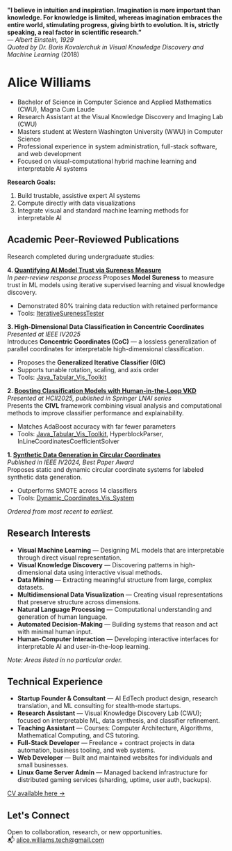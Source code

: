 **"I believe in intuition and inspiration. Imagination is more important than knowledge. For knowledge is limited, whereas imagination embraces the entire world, stimulating progress, giving birth to evolution. It is, strictly speaking, a real factor in scientific research.”**  
— _Albert Einstein, 1929_  
_Quoted by Dr. Boris Kovalerchuk in_ *Visual Knowledge Discovery and Machine Learning* (2018)
# Alice Williams

- Bachelor of Science in Computer Science and Applied Mathematics (CWU), Magna Cum Laude  
- Research Assistant at the Visual Knowledge Discovery and Imaging Lab (CWU)  
- Masters student at Western Washington University (WWU) in Computer Science  
- Professional experience in system administration, full-stack software, and web development  
- Focused on visual-computational hybrid machine learning and interpretable AI systems

**Research Goals:**  
1. Build trustable, assistive expert AI systems  
2. Compute directly with data visualizations  
3. Integrate visual and standard machine learning methods for interpretable AI  

## Academic Peer-Reviewed Publications

Research completed during undergraduate studies:

**4. [Quantifying AI Model Trust via Sureness Measure](https://www.preprints.org/manuscript/202507.0586/v1)**  
_In peer-review response process_
Proposes **Model Sureness** to measure trust in ML models using iterative supervised learning and visual knowledge discovery.  
- Demonstrated 80% training data reduction with retained performance  
- Tools: [IterativeSurenessTester](https://github.com/CWU-VKD-LAB/IterativeSurenessTester)

**3. High-Dimensional Data Classification in Concentric Coordinates**  
_Presented at IEEE IV2025_  
Introduces **Concentric Coordinates (CoC)** — a lossless generalization of parallel coordinates for interpretable high-dimensional classification.  
- Proposes the **Generalized Iterative Classifier (GIC)**  
- Supports tunable rotation, scaling, and axis order
- Tools: [Java_Tabular_Vis_Toolkit](https://github.com/AvaAvarai/Java_Tabular_Vis_Toolkit)

**2. [Boosting Classification Models with Human-in-the-Loop VKD](https://arxiv.org/abs/2502.07039)**  
_Presented at HCII2025, published in Springer LNAI series_  
Presents the **CIVL** framework combining visual analysis and computational methods to improve classifier performance and explainability.  
- Matches AdaBoost accuracy with far fewer parameters  
- Tools: [Java_Tabular_Vis_Toolkit](https://github.com/AvaAvarai/Java_Tabular_Vis_Toolkit), HyperblockParser, InLineCoordinatesCoefficientSolver

**1. [Synthetic Data Generation in Circular Coordinates](https://arxiv.org/abs/2409.02079)**  
_Published in IEEE IV2024, Best Paper Award_  
Proposes static and dynamic circular coordinate systems for labeled synthetic data generation.  
- Outperforms SMOTE across 14 classifiers  
- Tools: [Dynamic_Coordinates_Vis_System](https://github.com/CWU-VKD-LAB/Dynamic_Coordinates_Vis_System)

_Ordered from most recent to earliest._

## Research Interests

- **Visual Machine Learning** — Designing ML models that are interpretable through direct visual representation.  
- **Visual Knowledge Discovery** — Discovering patterns in high-dimensional data using interactive visual methods.  
- **Data Mining** — Extracting meaningful structure from large, complex datasets.  
- **Multidimensional Data Visualization** — Creating visual representations that preserve structure across dimensions.  
- **Natural Language Processing** — Computational understanding and generation of human language.  
- **Automated Decision-Making** — Building systems that reason and act with minimal human input.  
- **Human-Computer Interaction** — Developing interactive interfaces for interpretable AI and user-in-the-loop learning.

_Note: Areas listed in no particular order._

## Technical Experience

- **Startup Founder & Consultant** — AI EdTech product design, research translation, and ML consulting for stealth-mode startups.  
- **Research Assistant** — Visual Knowledge Discovery Lab (CWU); focused on interpretable ML, data synthesis, and classifier refinement.  
- **Teaching Assistant** — Courses: Computer Architecture, Algorithms, Mathematical Computing, and CS tutoring.  
- **Full-Stack Developer** — Freelance + contract projects in data automation, business tooling, and web systems.  
- **Web Developer** — Built and maintained websites for individuals and small businesses.  
- **Linux Game Server Admin** — Managed backend infrastructure for distributed gaming services (sharding, uptime, user auth, backups).

[CV available here →](https://avaavarai.github.io/Avarai_CV/)

## Let's Connect

Open to collaboration, research, or new opportunities.  
📬 [alice.williams.tech@gmail.com](mailto:alice.williams.tech@gmail.com)
